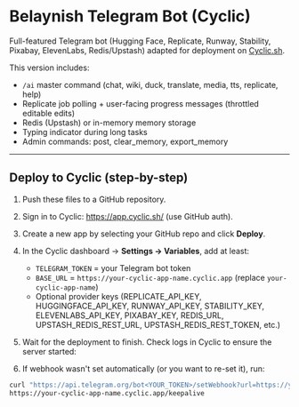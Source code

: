 # Belaynish Telegram Bot (Cyclic)

Full-featured Telegram bot (Hugging Face, Replicate, Runway, Stability, Pixabay, ElevenLabs, Redis/Upstash) adapted for deployment on [Cyclic.sh](https://www.cyclic.sh/).

This version includes:
- `/ai` master command (chat, wiki, duck, translate, media, tts, replicate, help)
- Replicate job polling + user-facing progress messages (throttled editable edits)
- Redis (Upstash) or in-memory memory storage
- Typing indicator during long tasks
- Admin commands: post, clear_memory, export_memory

---

## Deploy to Cyclic (step-by-step)

1. Push these files to a GitHub repository.

2. Sign in to Cyclic: https://app.cyclic.sh/ (use GitHub auth).

3. Create a new app by selecting your GitHub repo and click **Deploy**.

4. In the Cyclic dashboard → **Settings → Variables**, add at least:
   - `TELEGRAM_TOKEN` = your Telegram bot token
   - `BASE_URL` = `https://your-cyclic-app-name.cyclic.app` (replace `your-cyclic-app-name`)
   - Optional provider keys (REPLICATE_API_KEY, HUGGINGFACE_API_KEY, RUNWAY_API_KEY, STABILITY_KEY, ELEVENLABS_API_KEY, PIXABAY_KEY, REDIS_URL, UPSTASH_REDIS_REST_URL, UPSTASH_REDIS_REST_TOKEN, etc.)

5. Wait for the deployment to finish. Check logs in Cyclic to ensure the server started:

6. If webhook wasn't set automatically (or you want to re-set it), run:
```bash
curl "https://api.telegram.org/bot<YOUR_TOKEN>/setWebhook?url=https://your-cyclic-app-name.cyclic.app/webhook"
https://your-cyclic-app-name.cyclic.app/keepalive
